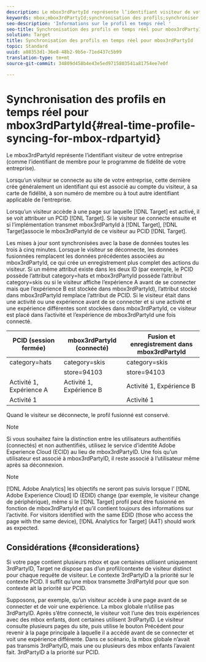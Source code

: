 ```yaml
---
description: Le mbox3rdPartyId représente l’identifiant visiteur de votre entreprise (comme l’identifiant de membre pour le programme de fidélité de votre entreprise).
keywords: mbox;mbox3rdPartyId;synchronisation des profils;synchroniser les profils;PCID
seo-description: 'Informations sur le profil en temps réel '
seo-title: Synchronisation des profils en temps réel pour mbox3rdPartyId dans Adobe Target
solution: Target
title: Synchronisation des profils en temps réel pour mbox3rdPartyId
topic: Standard
uuid: a88353d1-36e8-48b2-9b5e-71ed437c5b99
translation-type: tm+mt
source-git-commit: 34809d458b4e43e5ed9715803541a81754ee7e0f

---
```



# Synchronisation des profils en temps réel pour mbox3rdPartyId{#real-time-profile-syncing-for-mbox-rdpartyid}

Le mbox3rdPartyId représente l’identifiant visiteur de votre entreprise (comme l’identifiant de membre pour le programme de fidélité de votre entreprise).

Lorsqu’un visiteur se connecte au site de votre entreprise, cette dernière crée généralement un identifiant qui est associé au compte du visiteur, à sa carte de fidélité, à son numéro de membre ou à tout autre identifiant applicable de l’entreprise.

Lorsqu’un visiteur accède à une page sur laquelle [!DNL Target] est activé, il se voit attribuer un PCID [!DNL Target]. Si le visiteur se connecte ensuite et si l’implémentation transmet mbox3rdPartyId à [!DNL Target], [!DNL Target]associe le mbox3rdPartyId de ce visiteur au PCID [!DNL Target].

Les mises à jour sont synchronisées avec la base de données toutes les trois à cinq minutes. Lorsque le visiteur se déconnecte, les données fusionnées remplacent les données précédentes associées au mbox3rdPartyId, ce qui crée un enregistrement plus complet des actions du visiteur. Si un même attribut existe dans les deux ID (par exemple, le PCID possède l’attribut category=hats et mbox3rdPartyId possède l’attribut category=skis ou si le visiteur affiche l’expérience A avant de se connecter mais que l’expérience B est stockée dans mbox3rdPartyId), l’attribut stocké dans mbox3rdPartyId remplace l’attribut de PCID. Si le visiteur était dans une activité ou une expérience avant de se connecter et si une activité et une expérience différentes sont stockées dans mbox3rdPartyId, ce visiteur est placé dans l’activité et l’expérience de mbox3rdPartyId une fois connecté.

| PCID (session fermée) | mbox3rdPartyId (connecté) | Fusion et enregistrement dans mbox3rdPartyId |
|---|---|---|
| category=hats | category=skis | category=skis |
|  | store=94103 | store=94103 |
| Activité 1, Expérience A | Activité 1, Expérience B | Activité 1, Expérience B |
| Activité 1 |  | Activité 1 |

Quand le visiteur se déconnecte, le profil fusionné est conservé.

>[!NOTE]
>
>Si vous souhaitez faire la distinction entre les utilisateurs authentifiés (connectés) et non authentifiés, utilisez le service d’identité Adobe Experience Cloud (ECID) au lieu de mbox3rdPartyID. Une fois qu’un utilisateur est associé à mbox3rdPartyID, il reste associé à l’utilisateur même après sa déconnexion.

>[!NOTE]
>
>[!DNL Adobe Analytics] les objectifs ne seront pas suivis lorsque l’ [!DNL Adobe Experience Cloud] ID (EDID) change (par exemple, le visiteur change de périphérique), même si le [!DNL Target] profil peut être fusionné en fonction de mbox3rdPartyId et qu’il contient toujours des informations sur l’activité. For visitors identified with the same EDID (those who access the page with the same device), [!DNL Analytics for Target] (A4T) should work as expected.

## Considérations {#considerations}

Si votre page contient plusieurs mbox et que certaines utilisent uniquement 3rdPartyID, Target ne dispose pas d’un profil/contexte de visiteur distinct pour chaque requête de visiteur. Le contexte 3rdPartyID a la priorité sur le contexte PCID. Il suffit qu’une mbox transmette 3rdPartyId pour que son contexte ait la priorité sur PCID.

Supposons, par exemple, qu’un visiteur accède à une page avant de se connecter et de voir une expérience. La mbox globale n’utilise pas 3rdPartyID. Après s’être connecté, le visiteur voit l’une des trois expériences avec des mbox enfants, dont certaines utilisent 3rdPartyID. Le visiteur consulte plusieurs pages du site, puis utilise le bouton Précédent pour revenir à la page principale à laquelle il a accédé avant de se connecter et voit une expérience différente. Dans ce scénario, la mbox globale n’avait pas transmis 3rdPartyID, mais une ou plusieurs des mbox enfants l’avaient fait. 3rdPartyID a la priorité sur PCID.
